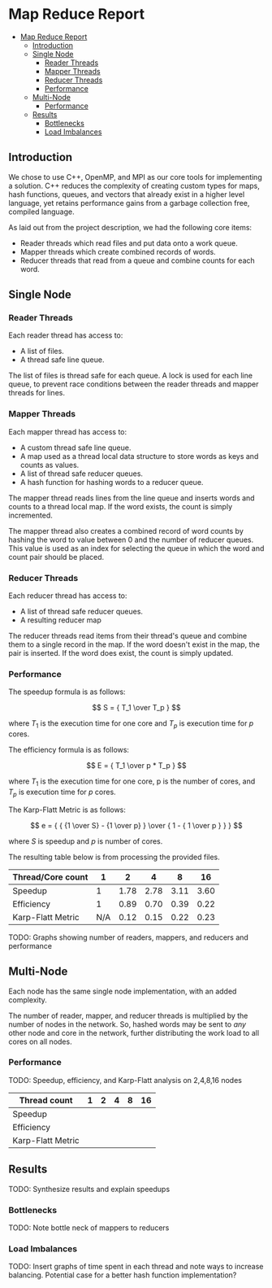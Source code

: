 # Map Reduce Report

- [Map Reduce Report](#map-reduce-report)
  - [Introduction](#introduction)
  - [Single Node](#single-node)
    - [Reader Threads](#reader-threads)
    - [Mapper Threads](#mapper-threads)
    - [Reducer Threads](#reducer-threads)
    - [Performance](#performance)
  - [Multi-Node](#multi-node)
    - [Performance](#performance-1)
  - [Results](#results)
    - [Bottlenecks](#bottlenecks)
    - [Load Imbalances](#load-imbalances)

## Introduction

We chose to use C++, OpenMP, and MPI as our core tools for implementing a solution. C++ reduces the complexity of creating custom types for maps, hash functions, queues, and vectors that already exist in a higher level language, yet retains performance gains from a garbage collection free, compiled language.

As laid out from the project description, we had the following  core items:

 - Reader threads which read files and put data onto a work queue.
 - Mapper threads which create combined records of words.
 - Reducer threads that read from a queue and combine counts for each word.

## Single Node

### Reader Threads

Each reader thread has access to:

 - A list of files.
 - A thread safe line queue.

The list of files is thread safe for each queue. A lock is used for each line queue, to prevent race conditions between the reader threads and mapper threads for lines.

### Mapper Threads

Each mapper thread has access to:

 - A custom thread safe line queue.
 - A map used as a thread local data structure to store words as keys and counts as values.
 - A list of thread safe reducer queues.
 - A hash function for hashing words to a reducer queue.

The mapper thread reads lines from the line queue and inserts words and counts to a thread local map. If the word exists, the count is simply incremented.

The mapper thread also creates a combined record of word counts by hashing the word to value between 0 and the number of reducer queues. This value is used as an index for selecting the queue in which the word and count pair should be placed.

### Reducer Threads

Each reducer thread has access to:

 - A list of thread safe reducer queues.
 - A resulting reducer map

The reducer threads read items from their thread's queue and combine them to a single record in the map. If the word doesn't exist in the map, the pair is inserted. If the word does exist, the count is simply updated.

### Performance

The speedup formula is as follows:

$$ S = { T_1 \over T_p } $$

where $T_1$ is the execution time for one core and $T_p$ is execution time for $p$ cores.

The efficiency formula is as follows:

$$ E = { T_1 \over p * T_p } $$

where $T_1$ is the execution time for one core, p is the number of cores, and $T_p$ is execution time for $p$ cores.

The Karp-Flatt Metric is as follows:

$$ e = { { {1 \over S} - {1 \over p} } \over { 1 - { 1 \over p } } } $$

where $S$ is speedup and $p$ is number of cores.

The resulting table below is from processing the provided files.

| Thread/Core count | 1   | 2    | 4    | 8    | 16   |
| ----------------- | --- | ---- | ---- | ---- | ---- |
| Speedup           | 1   | 1.78 | 2.78 | 3.11 | 3.60 |
| Efficiency        | 1   | 0.89 | 0.70 | 0.39 | 0.22 |
| Karp-Flatt Metric | N/A | 0.12 | 0.15 | 0.22 | 0.23 |

TODO: Graphs showing number of readers, mappers, and reducers and performance

## Multi-Node

Each node has the same single node implementation, with an added complexity.

The number of reader, mapper, and reducer threads is multiplied by the number of nodes in the network. So, hashed words may be sent to *any* other node and core in the network, further distributing the work load to all cores on all nodes.

### Performance

TODO: Speedup, efficiency, and Karp-Flatt analysis on 2,4,8,16 nodes

| Thread count      | 1   | 2   | 4   | 8   | 16  |
| ----------------- | --- | --- | --- | --- | --- |
| Speedup           |     |     |     |     |     |
| Efficiency        |     |     |     |     |     |
| Karp-Flatt Metric |     |     |     |     |     |

## Results

TODO: Synthesize results and explain speedups

### Bottlenecks

TODO: Note bottle neck of mappers to reducers

### Load Imbalances

TODO: Insert graphs of time spent in each thread and note ways to increase balancing. Potential case for a better hash function implementation?
